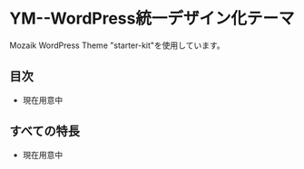 # YM--WordPress統一デザイン化テーマ

Mozaik WordPress Theme "starter-kit"を使用しています。

## 目次

- 現在用意中

## すべての特長

- 現在用意中
